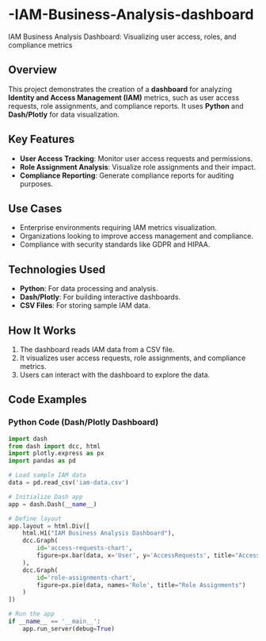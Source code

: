 # -IAM-Business-Analysis-dashboard
IAM Business Analysis Dashboard: Visualizing user access, roles, and compliance metrics

## Overview
This project demonstrates the creation of a **dashboard** for analyzing **Identity and Access Management (IAM)** metrics, such as user access requests, role assignments, and compliance reports. It uses **Python** and **Dash/Plotly** for data visualization.

## Key Features
- **User Access Tracking**: Monitor user access requests and permissions.
- **Role Assignment Analysis**: Visualize role assignments and their impact.
- **Compliance Reporting**: Generate compliance reports for auditing purposes.

## Use Cases
- Enterprise environments requiring IAM metrics visualization.
- Organizations looking to improve access management and compliance.
- Compliance with security standards like GDPR and HIPAA.

## Technologies Used
- **Python**: For data processing and analysis.
- **Dash/Plotly**: For building interactive dashboards.
- **CSV Files**: For storing sample IAM data.

## How It Works
1. The dashboard reads IAM data from a CSV file.
2. It visualizes user access requests, role assignments, and compliance metrics.
3. Users can interact with the dashboard to explore the data.

## Code Examples

### Python Code (Dash/Plotly Dashboard)
```python
import dash
from dash import dcc, html
import plotly.express as px
import pandas as pd

# Load sample IAM data
data = pd.read_csv('iam-data.csv')

# Initialize Dash app
app = dash.Dash(__name__)

# Define layout
app.layout = html.Div([
    html.H1("IAM Business Analysis Dashboard"),
    dcc.Graph(
        id='access-requests-chart',
        figure=px.bar(data, x='User', y='AccessRequests', title="Access Requests by User")
    ),
    dcc.Graph(
        id='role-assignments-chart',
        figure=px.pie(data, names='Role', title="Role Assignments")
    )
])

# Run the app
if __name__ == '__main__':
    app.run_server(debug=True)
